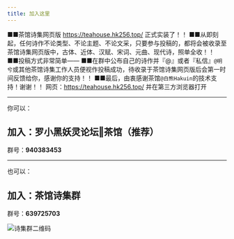 ```yaml
---
title: 加入这里
---
```

■■茶馆诗集网页版 https://teahouse.hk256.top/ 正式实装了！！
■■从即刻起，任何诗作不论类型、不论主题、不论文采，只要参与投稿的，都将会被收录至茶馆诗集网页版中，古体、近体、汉赋、宋词、元曲、现代诗，照单全收！！
■■投稿方式非常简单——
■■在群中公布自己的诗作并『@』或者『私信』`@明兮`或其他茶馆诗集工作人员便视作投稿成功，待收录于茶馆诗集网页版后会第一时间反馈给你，感谢你的支持！！
■■最后，由衷感谢茶馆`@白熊Hakuin`的技术支持！谢谢！！
网页：https://teahouse.hk256.top/
并在第三方浏览器打开

---

你可以：

## 加入：罗小黑妖灵论坛‖茶馆（推荐）

群号：**940383453**

---

也可以：

## 加入：茶馆诗集群

群号：**639725703**

![诗集群二维码](/about/join/诗集群二维码.jpg)
